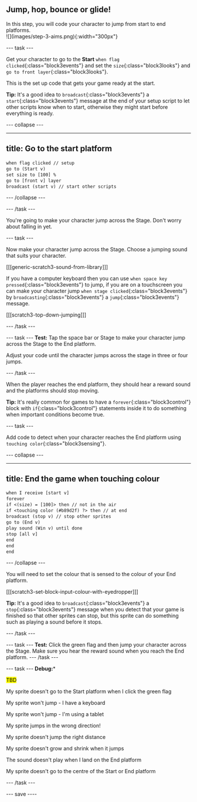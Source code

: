 ## Jump, hop, bounce or glide!

<div style="display: flex; flex-wrap: wrap">
<div style="flex-basis: 200px; flex-grow: 1; margin-right: 15px;">
In this step, you will code your character to jump from start to end platforms. 
</div>
<div>
![](images/step-3-aims.png){:width="300px"}
</div>
</div>

--- task ---

Get your character to go to the **Start** `when flag clicked`{:class="block3events"} and set the `size`{:class="block3looks"} and `go to front layer`{:class="block3looks"}. 

This is the set up code that gets your game ready at the start. 

**Tip:** It's a good idea to `broadcast`{:class="block3events"} a `start`{:class="block3events"} message at the end of your setup script to let other scripts know when to start, otherwise they might start before everything is ready.

--- collapse ---

---
title: Go to the start platform
---

```blocks3
when flag clicked // setup
go to (Start v)
set size to [100] %
go to [front v] layer
broadcast (start v) // start other scripts
```

--- /collapse ---

--- /task ---

You're going to make your character jump across the Stage. Don't worry about falling in yet.

--- task ---

Now make your character jump across the Stage.  Choose a jumping sound that suits your character.

[[[generic-scratch3-sound-from-library]]]

If you have a computer keyboard then you can use `when space key pressed`{:class="block3events"} to jump, if you are on a touchscreen you can make your character jump `when stage clicked`{:class="block3events"} by `broadcasting`{:class="block3events"} a `jump`{:class="block3events"} message.

[[[scratch3-top-down-jumping]]]

--- /task ---

--- task ---
**Test:** Tap the space bar or Stage to make your character jump across the Stage to the End platform.

Adjust your code until the character jumps across the stage in three or four jumps.

--- /task ---

When the player reaches the end platform, they should hear a reward sound and the platforms should stop moving.

**Tip:** It's really common for games to have a `forever`{:class="block3control"} block with `if`{:class="block3control"} statements inside it to do something when important conditions become true.

--- task ---

Add code to detect when your character reaches the End platform using `touching color`{:class="block3sensing"}.

--- collapse ---

---
title: End the game when touching colour
---

```blocks3
when I receive [start v]
forever
if <(size) = [100]> then // not in the air
if <touching color (#b89d2f) ?> then // at end
broadcast (stop v) // stop other sprites
go to (End v)
play sound (Win v) until done
stop [all v]
end
end
end
```

--- /collapse ---

You will need to set the colour that is sensed to the colour of your End platform.

[[[scratch3-set-block-input-colour-with-eyedropper]]]

**Tip:** It's a good idea to `broadcast`{:class="block3events"} a `stop`{:class="block3events"} message when you detect that your game is finished so that other sprites can stop, but this sprite can do something such as playing a sound before it stops.

--- /task ---

--- task ---
**Test:** Click the green flag and then jump your character across the Stage. Make sure you hear the reward sound when you reach the End platform.
--- /task ---


--- task ---
**Debug:***

<mark>TBD</mark>

My sprite doesn't go to the Start platform when I click the green flag

My sprite won't jump - I have a keyboard

My sprite won't jump - I'm using a tablet

My sprite jumps in the wrong direction!

My sprite doesn't jump the right distance

My sprite doesn't grow and shrink when it jumps

The sound doesn't play when I land on the End platform

My sprite doesn't go to the centre of the Start or End platform

--- /task ---

--- save ----
